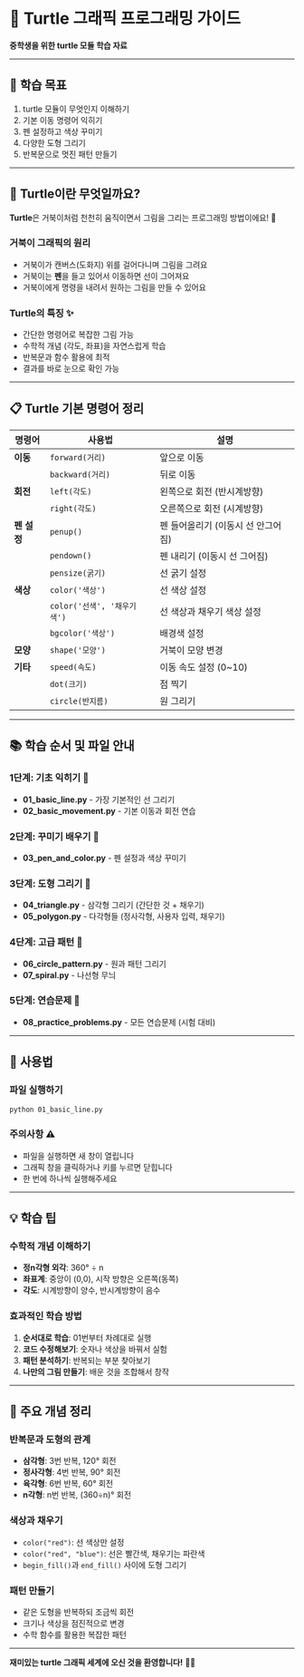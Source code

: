 # 🐢 Turtle 그래픽 프로그래밍 가이드

**중학생을 위한 turtle 모듈 학습 자료**

---

## 🎯 학습 목표
1. turtle 모듈이 무엇인지 이해하기
2. 기본 이동 명령어 익히기
3. 펜 설정하고 색상 꾸미기
4. 다양한 도형 그리기
5. 반복문으로 멋진 패턴 만들기

---

## 🐢 Turtle이란 무엇일까요?

**Turtle**은 거북이처럼 천천히 움직이면서 그림을 그리는 프로그래밍 방법이에요! 🐢

### 거북이 그래픽의 원리
- 거북이가 캔버스(도화지) 위를 걸어다니며 그림을 그려요
- 거북이는 **펜**을 들고 있어서 이동하면 선이 그어져요
- 거북이에게 명령을 내려서 원하는 그림을 만들 수 있어요

### Turtle의 특징 ✨
- 간단한 명령어로 복잡한 그림 가능
- 수학적 개념 (각도, 좌표)을 자연스럽게 학습
- 반복문과 함수 활용에 최적
- 결과를 바로 눈으로 확인 가능

---

## 📋 Turtle 기본 명령어 정리

| 명령어 | 사용법 | 설명 |
|--------|--------|------|
| **이동** | `forward(거리)` | 앞으로 이동 |
| | `backward(거리)` | 뒤로 이동 |
| **회전** | `left(각도)` | 왼쪽으로 회전 (반시계방향) |
| | `right(각도)` | 오른쪽으로 회전 (시계방향) |
| **펜 설정** | `penup()` | 펜 들어올리기 (이동시 선 안그어짐) |
| | `pendown()` | 펜 내리기 (이동시 선 그어짐) |
| | `pensize(굵기)` | 선 굵기 설정 |
| **색상** | `color('색상')` | 선 색상 설정 |
| | `color('선색', '채우기색')` | 선 색상과 채우기 색상 설정 |
| | `bgcolor('색상')` | 배경색 설정 |
| **모양** | `shape('모양')` | 거북이 모양 변경 |
| **기타** | `speed(속도)` | 이동 속도 설정 (0~10) |
| | `dot(크기)` | 점 찍기 |
| | `circle(반지름)` | 원 그리기 |

---

## 📚 학습 순서 및 파일 안내

### 1단계: 기초 익히기 🌱
- **01_basic_line.py** - 가장 기본적인 선 그리기
- **02_basic_movement.py** - 기본 이동과 회전 연습

### 2단계: 꾸미기 배우기 🎨
- **03_pen_and_color.py** - 펜 설정과 색상 꾸미기

### 3단계: 도형 그리기 📐
- **04_triangle.py** - 삼각형 그리기 (간단한 것 + 채우기)
- **05_polygon.py** - 다각형들 (정사각형, 사용자 입력, 채우기)

### 4단계: 고급 패턴 🌟
- **06_circle_pattern.py** - 원과 패턴 그리기
- **07_spiral.py** - 나선형 무늬

### 5단계: 연습문제 📝
- **08_practice_problems.py** - 모든 연습문제 (시험 대비)

---

## 🚀 사용법

### 파일 실행하기
```bash
python 01_basic_line.py
```

### 주의사항 ⚠️
- 파일을 실행하면 새 창이 열립니다
- 그래픽 창을 클릭하거나 키를 누르면 닫힙니다
- 한 번에 하나씩 실행해주세요

---

## 💡 학습 팁

### 수학적 개념 이해하기
- **정n각형 외각**: 360° ÷ n
- **좌표계**: 중앙이 (0,0), 시작 방향은 오른쪽(동쪽)
- **각도**: 시계방향이 양수, 반시계방향이 음수

### 효과적인 학습 방법
1. **순서대로 학습**: 01번부터 차례대로 실행
2. **코드 수정해보기**: 숫자나 색상을 바꿔서 실험
3. **패턴 분석하기**: 반복되는 부분 찾아보기
4. **나만의 그림 만들기**: 배운 것을 조합해서 창작

---

## 🌟 주요 개념 정리

### 반복문과 도형의 관계
- **삼각형**: 3번 반복, 120° 회전
- **정사각형**: 4번 반복, 90° 회전
- **육각형**: 6번 반복, 60° 회전
- **n각형**: n번 반복, (360÷n)° 회전

### 색상과 채우기
- `color("red")`: 선 색상만 설정
- `color("red", "blue")`: 선은 빨간색, 채우기는 파란색
- `begin_fill()`과 `end_fill()` 사이에 도형 그리기

### 패턴 만들기
- 같은 도형을 반복하되 조금씩 회전
- 크기나 색상을 점진적으로 변경
- 수학 함수를 활용한 복잡한 패턴

---

**재미있는 turtle 그래픽 세계에 오신 것을 환영합니다!** 🎉✨ 